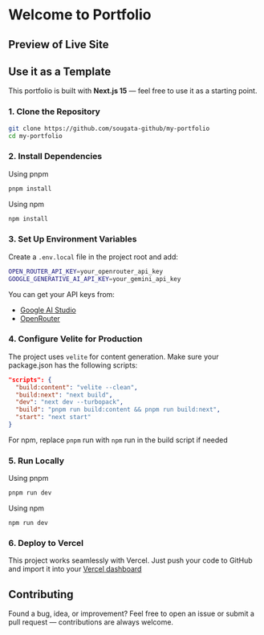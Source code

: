 # Welcome to Portfolio

## Preview of Live Site

## Use it as a Template

This portfolio is built with **Next.js 15** — feel free to use it as a starting point.

### 1. Clone the Repository

```bash
git clone https://github.com/sougata-github/my-portfolio
cd my-portfolio
```

### 2. Install Dependencies

Using pnpm

```bash
pnpm install
```

Using npm

```bash
npm install
```

### 3. Set Up Environment Variables

Create a `.env.local` file in the project root and add:

```bash
OPEN_ROUTER_API_KEY=your_openrouter_api_key
GOOGLE_GENERATIVE_AI_API_KEY=your_gemini_api_key
```

You can get your API keys from:

- [Google AI Studio](https://aistudio.google.com/app/api-keys)
- [OpenRouter](https://openrouter.ai/sign-in?redirect_url=https%3A%2F%2Fopenrouter.ai%2Fsettings%2Fkeys)

### 4. Configure Velite for Production

The project uses `velite` for content generation.
Make sure your package.json has the following scripts:

```json
"scripts": {
  "build:content": "velite --clean",
  "build:next": "next build",
  "dev": "next dev --turbopack",
  "build": "pnpm run build:content && pnpm run build:next",
  "start": "next start"
}
```

For npm, replace `pnpm` run with `npm` run in the build script if needed

### 5. Run Locally

Using pnpm

```bash
pnpm run dev
```

Using npm

```
npm run dev
```

### 6. Deploy to Vercel

This project works seamlessly with Vercel.
Just push your code to GitHub and import it into your [Vercel dashboard](https://vercel.com/new)

## Contributing

Found a bug, idea, or improvement?
Feel free to open an issue or submit a pull request — contributions are always welcome.
